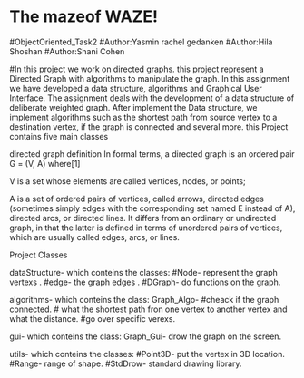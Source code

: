 # The mazeof WAZE!

#ObjectOriented_Task2
#Author:Yasmin rachel gedanken 
#Author:Hila Shoshan
#Author:Shani Cohen


#In this project we work on directed graphs. 
this project represent a Directed Graph with algorithms to manipulate the graph. In this assignment we have developed a data structure, algorithms and Graphical User Interface. The assignment deals with the development of a data structure of deliberate weighted graph. After implement the Data structure, we implement algorithms such as the shortest path from source vertex to a destination vertex, if the graph is connected and several more. this Project contains five main classes

directed graph definition In formal terms, a directed graph is an ordered pair G = (V, A) where[1]

V is a set whose elements are called vertices, nodes, or points;

A is a set of ordered pairs of vertices, called arrows, directed edges (sometimes simply edges with the corresponding set named E instead of A), directed arcs, or directed lines. It differs from an ordinary or undirected graph, in that the latter is defined in terms of unordered pairs of vertices, which are usually called edges, arcs, or lines.

Project Classes

dataStructure- which conteins the classes: #Node- represent the graph vertexs .
                                           #edge- the graph edges .
                                           #DGraph- do functions on the graph.
                                           
                                           
algorithms-  which conteins the class: Graph_Algo-  #cheack if the graph connected.
                                                    # what the shortest path fron one vertex to another vertex and what the distance.
                                                    #go over specific verexs.
                                                     
gui- which conteins the class: Graph_Gui-  drow the graph on the screen.

utils- which conteins the classes: #Point3D- put the vertex in 3D location.
                                   #Range- range of shape.
                                   #StdDrow- standard drawing library.
